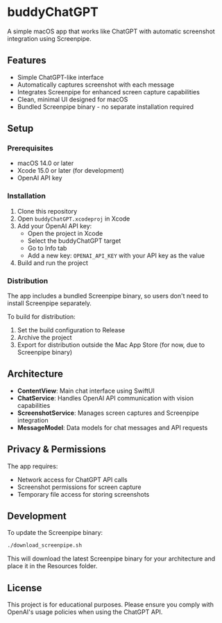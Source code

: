 # buddyChatGPT

A simple macOS app that works like ChatGPT with automatic screenshot integration using Screenpipe.

## Features

- Simple ChatGPT-like interface
- Automatically captures screenshot with each message
- Integrates Screenpipe for enhanced screen capture capabilities
- Clean, minimal UI designed for macOS
- Bundled Screenpipe binary - no separate installation required

## Setup

### Prerequisites

- macOS 14.0 or later
- Xcode 15.0 or later (for development)
- OpenAI API key

### Installation

1. Clone this repository
2. Open `buddyChatGPT.xcodeproj` in Xcode
3. Add your OpenAI API key:
   - Open the project in Xcode
   - Select the buddyChatGPT target
   - Go to Info tab
   - Add a new key: `OPENAI_API_KEY` with your API key as the value
4. Build and run the project

### Distribution

The app includes a bundled Screenpipe binary, so users don't need to install Screenpipe separately.

To build for distribution:
1. Set the build configuration to Release
2. Archive the project
3. Export for distribution outside the Mac App Store (for now, due to Screenpipe binary)

## Architecture

- **ContentView**: Main chat interface using SwiftUI
- **ChatService**: Handles OpenAI API communication with vision capabilities
- **ScreenshotService**: Manages screen captures and Screenpipe integration
- **MessageModel**: Data models for chat messages and API requests

## Privacy & Permissions

The app requires:
- Network access for ChatGPT API calls
- Screenshot permissions for screen capture
- Temporary file access for storing screenshots

## Development

To update the Screenpipe binary:
```bash
./download_screenpipe.sh
```

This will download the latest Screenpipe binary for your architecture and place it in the Resources folder.

## License

This project is for educational purposes. Please ensure you comply with OpenAI's usage policies when using the ChatGPT API.